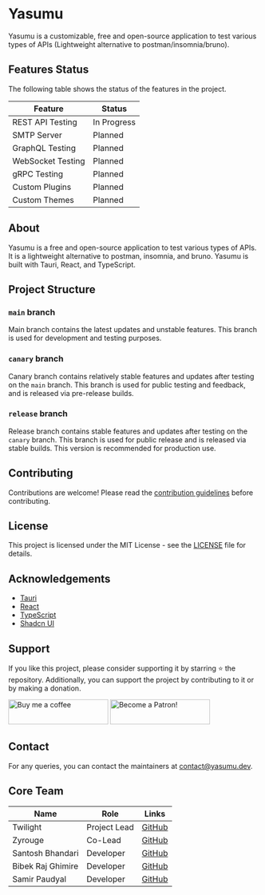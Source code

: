 # Yasumu

Yasumu is a customizable, free and open-source application to test various types of APIs (Lightweight alternative to postman/insomnia/bruno).

## Features Status

The following table shows the status of the features in the project.

| Feature           | Status      |
| ----------------- | ----------- |
| REST API Testing  | In Progress |
| SMTP Server       | Planned     |
| GraphQL Testing   | Planned     |
| WebSocket Testing | Planned     |
| gRPC Testing      | Planned     |
| Custom Plugins    | Planned     |
| Custom Themes     | Planned     |

## About

Yasumu is a free and open-source application to test various types of APIs. It is a lightweight alternative to postman, insomnia, and bruno. Yasumu is built with Tauri, React, and TypeScript.

## Project Structure

### `main` branch

Main branch contains the latest updates and unstable features. This branch is used for development and testing purposes.

### `canary` branch

Canary branch contains relatively stable features and updates after testing on the `main` branch. This branch is used for public testing and feedback, and is released via pre-release builds.

### `release` branch

Release branch contains stable features and updates after testing on the `canary` branch. This branch is used for public release and is released via stable builds. This version is recommended for production use.

## Contributing

Contributions are welcome! Please read the [contribution guidelines](CONTRIBUTING.md) before contributing.

## License

This project is licensed under the MIT License - see the [LICENSE](LICENSE) file for details.

## Acknowledgements

- [Tauri](https://tauri.app/)
- [React](https://reactjs.org/)
- [TypeScript](https://www.typescriptlang.org/)
- [Shadcn UI](https://ui.shadcn.com/)

## Support

If you like this project, please consider supporting it by starring ⭐ the repository. Additionally, you can support the project by contributing to it or by making a donation.

<a href="https://www.buymeacoffee.com/twlite"><img src="https://cdn.buymeacoffee.com/buttons/v2/default-yellow.png" alt="Buy me a coffee" width="200" height="50"></a> <a href="https://www.patreon.com/twlite"><img src="https://c5.patreon.com/external/logo/become_a_patron_button.png" alt="Become a Patron!" width="200" height="50"></a>

## Contact

For any queries, you can contact the maintainers at [contact@yasumu.dev](mailto:contact@yasumu.dev).

## Core Team

| Name              | Role         | Links                                     |
| ----------------- | ------------ | ----------------------------------------- |
| Twilight          | Project Lead | [GitHub](https://github.com/twlite)       |
| Zyrouge           | Co-Lead      | [GitHub](https://github.com/zyrouge)      |
| Santosh Bhandari  | Developer    | [GitHub](https://github.com/bsantosh909)  |
| Bibek Raj Ghimire | Developer    | [GitHub](https://github.com/ghimirebibek) |
| Samir Paudyal     | Developer    | [GitHub](https://github.com/samir-byte)   |
